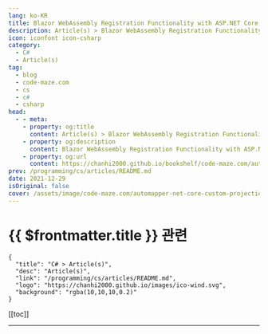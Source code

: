 ```yaml
---
lang: ko-KR
title: Blazor WebAssembly Registration Functionality with ASP.NET Core Identity
description: Article(s) > Blazor WebAssembly Registration Functionality with ASP.NET Core Identity
icon: iconfont icon-csharp
category: 
  - C#
  - Article(s)
tag: 
  - blog
  - code-maze.com
  - cs
  - c#
  - csharp
head:  
  - - meta:
    - property: og:title
      content: Article(s) > Blazor WebAssembly Registration Functionality with ASP.NET Core Identity
    - property: og:description
      content: Blazor WebAssembly Registration Functionality with ASP.NET Core Identity
    - property: og:url
      content: https://chanhi2000.github.io/bookshelf/code-maze.com/automapper-net-core-custom-projections.html
prev: /programming/cs/articles/README.md
date: 2021-12-29
isOriginal: false
cover: /assets/image/code-maze.com/automapper-net-core-custom-projections/banner.png
---
```


# {{ $frontmatter.title }} 관련

```component VPCard
{
  "title": "C# > Article(s)",
  "desc": "Article(s)",
  "link": "/programming/cs/articles/README.md",
  "logo": "https://chanhi2000.github.io/images/ico-wind.svg",
  "background": "rgba(10,10,10,0.2)"
}
```

[[toc]]

---

<SiteInfo
  name="IncludeMembers and Custom Projections with AutoMapper in ASP.NET Core"
  desc="In this article, get ready to dive into custom projections with AutoMapper, using IncludeMembers and Value and Type Converters."
  url="https://code-maze.com/automapper-net-core-custom-projections/"
  logo="/assets/image/code-maze.com/favicon.png"
  preview="/assets/image/code-maze.com/automapper-net-core-custom-projections/banner.png"/>

<!-- TODO: 작성 -->
